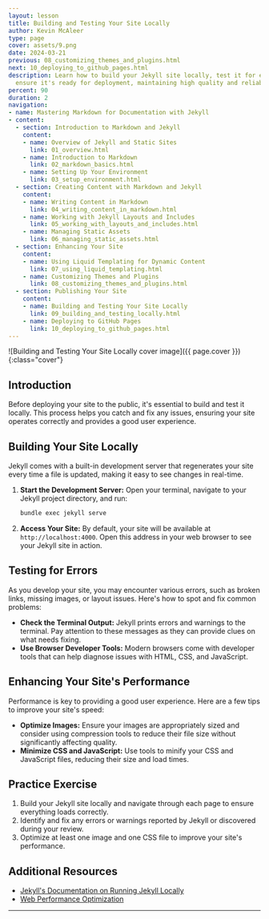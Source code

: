 ```yaml
---
layout: lesson
title: Building and Testing Your Site Locally
author: Kevin McAleer
type: page
cover: assets/9.png
date: 2024-03-21
previous: 08_customizing_themes_and_plugins.html
next: 10_deploying_to_github_pages.html
description: Learn how to build your Jekyll site locally, test it for errors, and
  ensure it's ready for deployment, maintaining high quality and reliability.
percent: 90
duration: 2
navigation:
- name: Mastering Markdown for Documentation with Jekyll
- content:
  - section: Introduction to Markdown and Jekyll
    content:
    - name: Overview of Jekyll and Static Sites
      link: 01_overview.html
    - name: Introduction to Markdown
      link: 02_markdown_basics.html
    - name: Setting Up Your Environment
      link: 03_setup_environment.html
  - section: Creating Content with Markdown and Jekyll
    content:
    - name: Writing Content in Markdown
      link: 04_writing_content_in_markdown.html
    - name: Working with Jekyll Layouts and Includes
      link: 05_working_with_layouts_and_includes.html
    - name: Managing Static Assets
      link: 06_managing_static_assets.html
  - section: Enhancing Your Site
    content:
    - name: Using Liquid Templating for Dynamic Content
      link: 07_using_liquid_templating.html
    - name: Customizing Themes and Plugins
      link: 08_customizing_themes_and_plugins.html
  - section: Publishing Your Site
    content:
    - name: Building and Testing Your Site Locally
      link: 09_building_and_testing_locally.html
    - name: Deploying to GitHub Pages
      link: 10_deploying_to_github_pages.html
---
```



![Building and Testing Your Site Locally cover image]({{ page.cover }}){:class="cover"}

## Introduction

Before deploying your site to the public, it's essential to build and test it locally. This process helps you catch and fix any issues, ensuring your site operates correctly and provides a good user experience.

## Building Your Site Locally

Jekyll comes with a built-in development server that regenerates your site every time a file is updated, making it easy to see changes in real-time.

1. **Start the Development Server:**
   Open your terminal, navigate to your Jekyll project directory, and run:
   ```bash
   bundle exec jekyll serve
   ```
2. **Access Your Site:**
   By default, your site will be available at `http://localhost:4000`. Open this address in your web browser to see your Jekyll site in action.

## Testing for Errors

As you develop your site, you may encounter various errors, such as broken links, missing images, or layout issues. Here's how to spot and fix common problems:

- **Check the Terminal Output:** Jekyll prints errors and warnings to the terminal. Pay attention to these messages as they can provide clues on what needs fixing.
- **Use Browser Developer Tools:** Modern browsers come with developer tools that can help diagnose issues with HTML, CSS, and JavaScript.

## Enhancing Your Site's Performance

Performance is key to providing a good user experience. Here are a few tips to improve your site's speed:

- **Optimize Images:** Ensure your images are appropriately sized and consider using compression tools to reduce their file size without significantly affecting quality.
- **Minimize CSS and JavaScript:** Use tools to minify your CSS and JavaScript files, reducing their size and load times.

## Practice Exercise

1. Build your Jekyll site locally and navigate through each page to ensure everything loads correctly.
2. Identify and fix any errors or warnings reported by Jekyll or discovered during your review.
3. Optimize at least one image and one CSS file to improve your site's performance.

## Additional Resources

- [Jekyll's Documentation on Running Jekyll Locally](https://jekyllrb.com/docs/)
- [Web Performance Optimization](https://web.dev/performance/)

---
